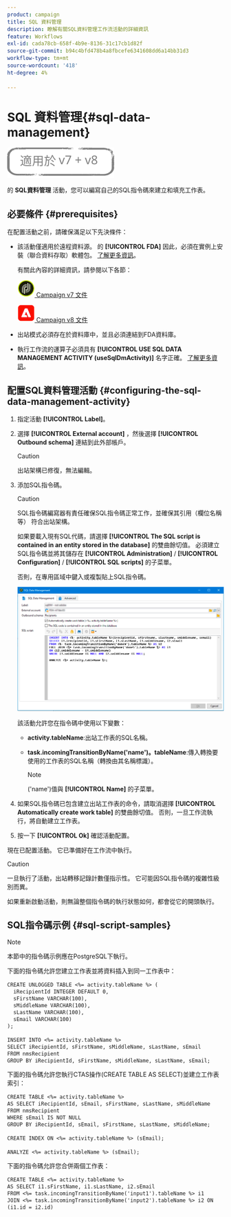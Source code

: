 ```yaml
---
product: campaign
title: SQL 資料管理
description: 瞭解有關SQL資料管理工作流活動的詳細資訊
feature: Workflows
exl-id: cada78cb-658f-4b9e-8136-31c17cb1d82f
source-git-commit: b94c4bfd478b4a8fbcefe6341608dd6a14bb31d3
workflow-type: tm+mt
source-wordcount: '418'
ht-degree: 4%

---
```


# SQL 資料管理{#sql-data-management}

![](../../assets/common.svg)

的 **SQL資料管理** 活動，您可以編寫自己的SQL指令碼來建立和填充工作表。

## 必要條件 {#prerequisites}

在配置活動之前，請確保滿足以下先決條件：

* 該活動僅適用於遠程資料源。 的 **[!UICONTROL FDA]** 因此，必須在實例上安裝（聯合資料存取）軟體包。 [了解更多資訊](../../installation/using/about-fda.md)。

   有關此內容的詳細資訊，請參閱以下各節：

   ![](assets/do-not-localize/v7.jpeg)[  Campaign v7 文件](../../installation/using/about-fda.md)

   ![](assets/do-not-localize/v8.png)[  Campaign v8 文件](https://experienceleague.adobe.com/docs/campaign/campaign-v8/connect/fda.html)

* 出站模式必須存在於資料庫中，並且必須連結到FDA資料庫。
* 執行工作流的運算子必須具有 **[!UICONTROL USE SQL DATA MANAGEMENT ACTIVITY (useSqlDmActivity)]** 名字正確。 [了解更多資訊](../../platform/using/access-management-named-rights.md)。

## 配置SQL資料管理活動 {#configuring-the-sql-data-management-activity}

1. 指定活動 **[!UICONTROL Label]**。
1. 選擇 **[!UICONTROL External account]** ，然後選擇 **[!UICONTROL Outbound schema]** 連結到此外部帳戶。

   >[!CAUTION]
   >
   >出站架構已修復，無法編輯。

1. 添加SQL指令碼。

   >[!CAUTION]
   >
   >SQL指令碼編寫器有責任確保SQL指令碼正常工作，並確保其引用（欄位名稱等） 符合出站架構。

   如果要載入現有SQL代碼，請選擇 **[!UICONTROL The SQL script is contained in an entity stored in the database]** 的雙曲餘切值。 必須建立SQL指令碼並將其儲存在 **[!UICONTROL Administration]** / **[!UICONTROL Configuration]** / **[!UICONTROL SQL scripts]** 的子菜單。

   否則，在專用區域中鍵入或複製貼上SQL指令碼。

   ![](assets/sql_datamanagement.png)

   該活動允許您在指令碼中使用以下變數：

   * **activity.tableName**:出站工作表的SQL名稱。
   * **task.incomingTransitionByName(&#39;name&#39;)。tableName**:傳入轉換要使用的工作表的SQL名稱（轉換由其名稱標識）。

      >[!NOTE]
      >
      >(&#39;name&#39;)值與 **[!UICONTROL Name]** 的子菜單。

1. 如果SQL指令碼已包含建立出站工作表的命令，請取消選擇 **[!UICONTROL Automatically create work table]** 的雙曲餘切值。 否則，一旦工作流執行，將自動建立工作表。
1. 按一下 **[!UICONTROL Ok]** 確認活動配置。

現在已配置活動。 它已準備好在工作流中執行。

>[!CAUTION]
>
>一旦執行了活動，出站轉移記錄計數僅指示性。 它可能因SQL指令碼的複雜性級別而異。
>  
>如果重新啟動活動，則無論整個指令碼的執行狀態如何，都會從它的開頭執行。

## SQL指令碼示例 {#sql-script-samples}

>[!NOTE]
>
>本節中的指令碼示例應在PostgreSQL下執行。

下面的指令碼允許您建立工作表並將資料插入到同一工作表中：

```
CREATE UNLOGGED TABLE <%= activity.tableName %> (
  iRecipientId INTEGER DEFAULT 0,
  sFirstName VARCHAR(100),
  sMiddleName VARCHAR(100),
  sLastName VARCHAR(100),
  sEmail VARCHAR(100)
);

INSERT INTO <%= activity.tableName %>
SELECT iRecipientId, sFirstName, sMiddleName, sLastName, sEmail
FROM nmsRecipient
GROUP BY iRecipientId, sFirstName, sMiddleName, sLastName, sEmail;
```

下面的指令碼允許您執行CTAS操作(CREATE TABLE AS SELECT)並建立工作表索引：

```
CREATE TABLE <%= activity.tableName %>
AS SELECT iRecipientId, sEmail, sFirstName, sLastName, sMiddleName
FROM nmsRecipient
WHERE sEmail IS NOT NULL
GROUP BY iRecipientId, sEmail, sFirstName, sLastName, sMiddleName;

CREATE INDEX ON <%= activity.tableName %> (sEmail);

ANALYZE <%= activity.tableName %> (sEmail);
```

下面的指令碼允許您合併兩個工作表：

```
CREATE TABLE <%= activity.tableName %>
AS SELECT i1.sFirstName, i1.sLastName, i2.sEmail
FROM <%= task.incomingTransitionByName('input1').tableName %> i1
JOIN <%= task.incomingTransitionByName('input2').tableName %> i2 ON (i1.id = i2.id)
```
